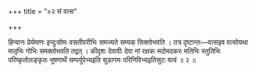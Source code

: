 +++
title = "०२ सं वत्स"

+++

हिन्वानः प्रेर्यमाणः इन्दुःसोमः वसतीवरीभिः समज्यते सम्यक् सिक्तोभवति । तत्र दृष्टान्तः—वत्सइव वत्सोयथा मातृभिः गोभिः समक्तोभवति तद्वत् । कीदृशः देवावीः देवा नां रक्षकः मदोमदकरः मतिभिः स्तुतिभिः परिष्कृतोलङ्कृतः भूषणार्थे सम्पर्युपेभ्यइति सुडागमः परिनिविभ्यइतिसुटः षत्वं ॥ २ ॥